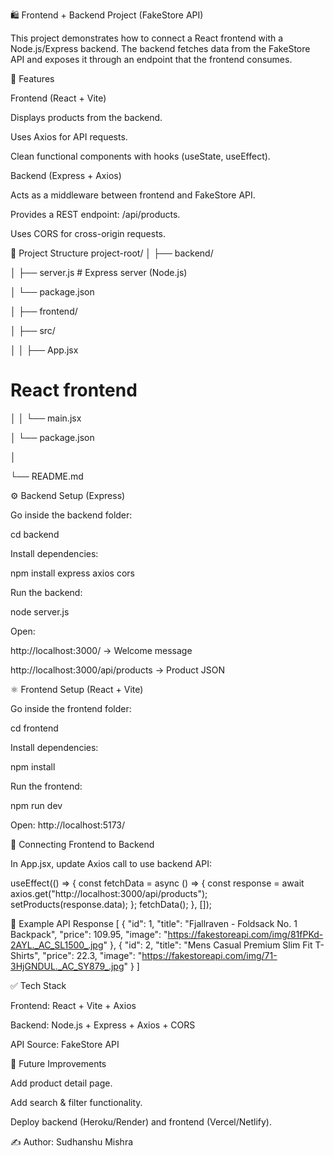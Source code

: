 🛍️ Frontend + Backend Project (FakeStore API)

This project demonstrates how to connect a React frontend with a Node.js/Express backend.
The backend fetches data from the FakeStore API
 and exposes it through an endpoint that the frontend consumes.

🚀 Features

Frontend (React + Vite)

Displays products from the backend.

Uses Axios for API requests.

Clean functional components with hooks (useState, useEffect).

Backend (Express + Axios)

Acts as a middleware between frontend and FakeStore API.

Provides a REST endpoint: /api/products.

Uses CORS for cross-origin requests.

📂 Project Structure
project-root/
│
├── backend/

│   ├── server.js 
      # Express server (Node.js)

│   └── package.json

│
├── frontend/

│   ├── src/

│   │   ├── App.jsx   

  # React frontend

│   │   └── main.jsx

│   └── package.json

│

└── README.md

⚙️ Backend Setup (Express)

Go inside the backend folder:

cd backend


Install dependencies:

npm install express axios cors


Run the backend:

node server.js


Open:

http://localhost:3000/ → Welcome message

http://localhost:3000/api/products → Product JSON

⚛️ Frontend Setup (React + Vite)

Go inside the frontend folder:

cd frontend


Install dependencies:

npm install


Run the frontend:

npm run dev


Open:
http://localhost:5173/

🔗 Connecting Frontend to Backend

In App.jsx, update Axios call to use backend API:

useEffect(() => {
  const fetchData = async () => {
    const response = await axios.get("http://localhost:3000/api/products");
    setProducts(response.data);
  };
  fetchData();
}, []);

📌 Example API Response
[
  {
    "id": 1,
    "title": "Fjallraven - Foldsack No. 1 Backpack",
    "price": 109.95,
    "image": "https://fakestoreapi.com/img/81fPKd-2AYL._AC_SL1500_.jpg"
  },
  {
    "id": 2,
    "title": "Mens Casual Premium Slim Fit T-Shirts",
    "price": 22.3,
    "image": "https://fakestoreapi.com/img/71-3HjGNDUL._AC_SY879_.jpg"
  }
]

✅ Tech Stack

Frontend: React + Vite + Axios

Backend: Node.js + Express + Axios + CORS

API Source: FakeStore API

🔮 Future Improvements

Add product detail page.

Add search & filter functionality.

Deploy backend (Heroku/Render) and frontend (Vercel/Netlify).

✍️ Author: Sudhanshu Mishra